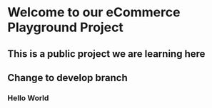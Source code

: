 # Welcome to our eCommerce Playground Project 
## This is a public project we are learning here

## Change to develop branch
### Hello World